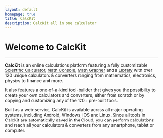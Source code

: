 ```yaml
---
layout: default
homepage: true
title: CalcKit
description: CalcKit all in one calculator
---
```


# Welcome to CalcKit

---

**CalcKit** is an online calculations platform featuring a fully customizable [Scientific Calculator](https://app.calckit.io/calculator), [Math Console](https://app.calckit.io/console), [Math Grapher](https://app.calckit.io/grapher) and a [Library](https://app.calckit.io/library) with over 120 unique calculators & converters ranging from mathematics, electronics, physics to finance and more.

It also features a one-of-a-kind tool-builder that gives you the possibility to create your own calculators and converters, either from scratch or by copying and customizing any of the 120+ pre-built tools.

Built as a web-service, CalcKit is available across all major operating systems, including Android, Windows, iOS and Linux. Since all tools in CalcKit are automatically saved in the Cloud, you can perform calculations and reach all your calculators & converters from any smartphone, tablet or computer.
